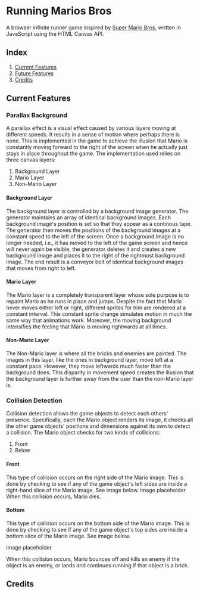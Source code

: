 # Running Marios Bros
A browser infinite runner game inspired by [Super Mario Bros.][super-mario] written in JavaScript using the HTML Canvas API.

## Index
1. [Current Features](#current-features)
2. [Future Features](#future-features)
3. [Credits](#credits)


## Current Features
### Parallax Background
A parallax effect is a visual effect caused by various layers moving at different speeds. 
It results in a sense of motion where perhaps there is none. 
This is implemented in the game to achieve the illusion that Mario is constantly moving forward to the right of the screen when he
actually just stays in place throughout the game. The implementation used relies on three canvas layers:
1. Background Layer
2. Mario Layer 
3. Non-Mario Layer
#### Background Layer
The background layer is controlled by a background image generator. The generator maintains an array of identical background images.
Each background image's position is set so that they appear as a continous tape. The generator then moves the positions of the background
images at a constant speed to the left of the screen. Once a background image is no longer needed, i.e., it has moved to the left of
the game screen and hence will never again be visible, the generator deletes it and creates a new background image and places it to the
right of the rightmost background image. The end result is a conveyor belt of identical background images that moves from right to left.
#### Mario Layer
The Mario layer is a completely transparent layer whose sole purpose is to repaint Mario as he runs in place and jumps. Despite the
fact that Mario never moves either left or right, different sprites for him are rendered at a constant interval. This constant sprite
change simulates motion in much the same way that animations work. Moreover, the moving background intensifies the feeling that Mario
is moving rightwards at all times.
#### Non-Mario Layer
The Non-Mario layer is where all the bricks and enemies are painted. The images in this layer, like the ones in background layer, move
left at a constant pace. However, they move leftwards much faster than the background does. This disparity in movement speed creates the
illusion that the background layer is further away from the user than the non-Mario layer is.
### Collision Detection

Collision detection allows the game objects to detect each others' presence. Specifically, each the Mario object renders its image, it
checks all the other game objects' positions and dimensions against its own to detect a collision. The Mario object checks for two
kinds of collisions:
1. Front
2. Below 
#### Front
This type of collision occurs on the right side of the Mario image. This is done by checking to see if any of the game object's left
sides are inside a right-hand slice of the Mario image. See image below.
image placeholder
When this collision occurs, Mario dies.
#### Bottom
This type of collision occurs on the bottom side of the Mario image. This is done by checking to see if any of the game object's top
sides are inside a bottom slice of the Mario image. See image below.

image placeholder

When this collision occurs, Mario bounces off and kills an enemy if the object is an enemy, or lands and continues running if that object
is a brick.

## Credits




[super-mario]: https://en.wikipedia.org/wiki/Super_Mario_Bros.
